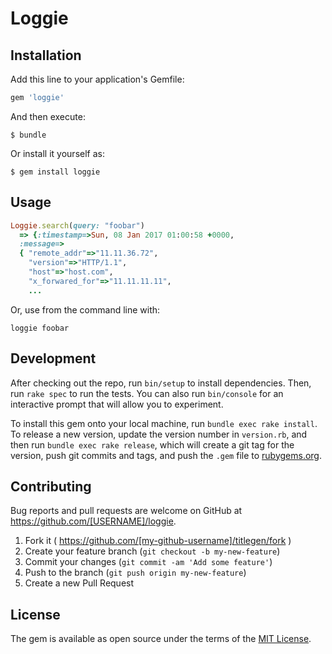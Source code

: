# Loggie

## Installation

Add this line to your application's Gemfile:

```ruby
gem 'loggie'
```

And then execute:

    $ bundle

Or install it yourself as:

    $ gem install loggie

## Usage

```ruby
Loggie.search(query: "foobar")
  => {:timestamp=>Sun, 08 Jan 2017 01:00:58 +0000,
  :message=>
  { "remote_addr"=>"11.11.36.72",
    "version"=>"HTTP/1.1",
    "host"=>"host.com",
    "x_forwared_for"=>"11.11.11.11",
    ...

```

Or, use from the command line with:

`loggie foobar`

## Development

After checking out the repo, run `bin/setup` to install dependencies. Then, run `rake spec` to run the tests. You can also run `bin/console` for an interactive prompt that will allow you to experiment.

To install this gem onto your local machine, run `bundle exec rake install`. To release a new version, update the version number in `version.rb`, and then run `bundle exec rake release`, which will create a git tag for the version, push git commits and tags, and push the `.gem` file to [rubygems.org](https://rubygems.org).

## Contributing

Bug reports and pull requests are welcome on GitHub at https://github.com/[USERNAME]/loggie.

1. Fork it ( https://github.com/[my-github-username]/titlegen/fork )
2. Create your feature branch (`git checkout -b my-new-feature`)
3. Commit your changes (`git commit -am 'Add some feature'`)
4. Push to the branch (`git push origin my-new-feature`)
5. Create a new Pull Request

## License

The gem is available as open source under the terms of the [MIT License](http://opensource.org/licenses/MIT).
